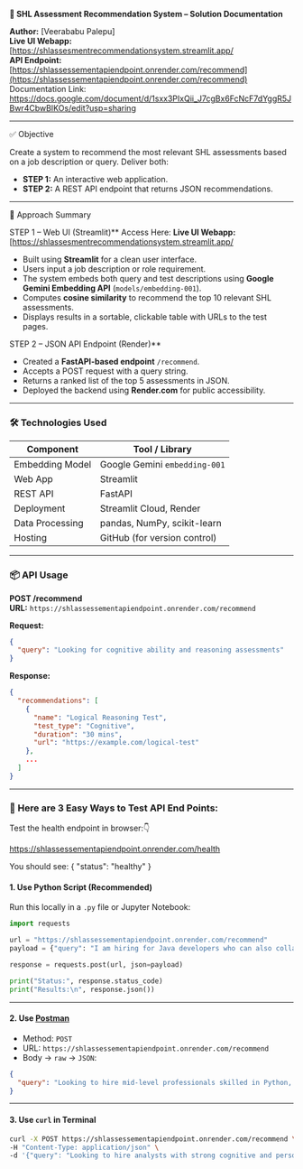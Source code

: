  **📄 SHL Assessment Recommendation System – Solution Documentation**

**Author:** [Veerababu Palepu]  
**Live UI Webapp:** [https://shlassesmentrecommendationsystem.streamlit.app/      
**API Endpoint:** [https://shlassessementapiendpoint.onrender.com/recommend](https://shlassessementapiendpoint.onrender.com/recommend)  
Documentation Link: https://docs.google.com/document/d/1sxx3PIxQii_J7cgBx6FcNcF7dYggR5JBwr4CbwBIKOs/edit?usp=sharing

---

 ✅ Objective

Create a system to recommend the most relevant SHL assessments based on a job description or query. Deliver both:
- **STEP 1:** An interactive web application.
- **STEP 2:** A REST API endpoint that returns JSON recommendations.

---

🧠 Approach Summary

STEP 1 – Web UI (Streamlit)**
  Access Here: **Live UI Webapp:** [https://shlassesmentrecommendationsystem.streamlit.app/  
- Built using **Streamlit** for a clean user interface.
- Users input a job description or role requirement.
- The system embeds both query and test descriptions using **Google Gemini Embedding API** (`models/embedding-001`).
- Computes **cosine similarity** to recommend the top 10 relevant SHL assessments.
- Displays results in a sortable, clickable table with URLs to the test pages.

STEP 2 – JSON API Endpoint (Render)**

- Created a **FastAPI-based endpoint** `/recommend`.
- Accepts a POST request with a query string.
- Returns a ranked list of the top 5 assessments in JSON.
- Deployed the backend using **Render.com** for public accessibility.

---

### 🛠️ Technologies Used

| Component         | Tool / Library                    |
|------------------|-----------------------------------|
| Embedding Model  | Google Gemini `embedding-001`     |
| Web App          | Streamlit                         |
| REST API         | FastAPI                           |
| Deployment       | Streamlit Cloud, Render           |
| Data Processing  | pandas, NumPy, scikit-learn       |
| Hosting          | GitHub (for version control)      |

---

### 📦 API Usage

**POST /recommend**  
**URL:** `https://shlassessementapiendpoint.onrender.com/recommend`

**Request:**
```json
{
  "query": "Looking for cognitive ability and reasoning assessments"
}
```

**Response:**
```json
{
  "recommendations": [
    {
      "name": "Logical Reasoning Test",
      "test_type": "Cognitive",
      "duration": "30 mins",
      "url": "https://example.com/logical-test"
    },
    ...
  ]
}
```



---

### 🔧 Here are 3 Easy Ways to Test API End Points:
Test the health endpoint in browser:👇

https://shlassessementapiendpoint.onrender.com/health

You should see:
{
  "status": "healthy"
}


#### **1. Use Python Script (Recommended)**
Run this locally in a `.py` file or Jupyter Notebook:
```python
import requests

url = "https://shlassessementapiendpoint.onrender.com/recommend"
payload = {"query": "I am hiring for Java developers who can also collaborate effectively with my business teams. Looking for an assessment(s) that can be completed in 40 minutes."}

response = requests.post(url, json=payload)

print("Status:", response.status_code)
print("Results:\n", response.json())
```

---

#### **2. Use [Postman](https://www.postman.com/)**
- Method: `POST`
- URL: `https://shlassessementapiendpoint.onrender.com/recommend`
- Body → `raw` → `JSON`:
```json
{
  "query": "Looking to hire mid-level professionals skilled in Python, SQL, and JavaScript."
}
```

---

#### **3. Use `curl` in Terminal**
```bash
curl -X POST https://shlassessementapiendpoint.onrender.com/recommend \
-H "Content-Type: application/json" \
-d '{"query": "Looking to hire analysts with strong cognitive and personality skills."}'
```
